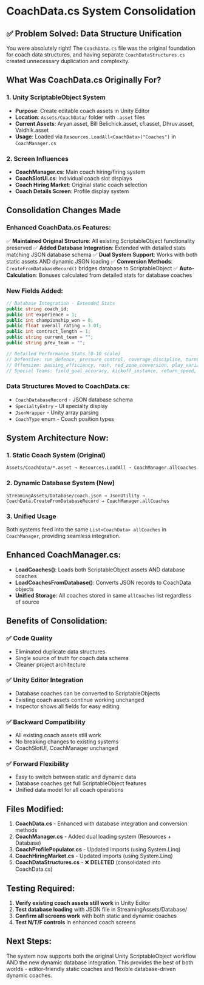 # CoachData.cs System Consolidation

## ✅ **Problem Solved: Data Structure Unification**

You were absolutely right! The `CoachData.cs` file was the original foundation for coach data structures, and having separate `CoachDataStructures.cs` created unnecessary duplication and complexity.

## **What Was CoachData.cs Originally For?**

### **1. Unity ScriptableObject System**
- **Purpose**: Create editable coach assets in Unity Editor
- **Location**: `Assets/CoachData/` folder with `.asset` files
- **Current Assets**: Aryan.asset, Bill Belichick.asset, c1.asset, Dhruv.asset, Vaidhik.asset
- **Usage**: Loaded via `Resources.LoadAll<CoachData>("Coaches")` in `CoachManager.cs`

### **2. Screen Influences**
- **CoachManager.cs**: Main coach hiring/firing system
- **CoachSlotUI.cs**: Individual coach slot displays
- **Coach Hiring Market**: Original static coach selection
- **Coach Details Screen**: Profile display system

## **Consolidation Changes Made**

### **Enhanced CoachData.cs Features:**
✅ **Maintained Original Structure**: All existing ScriptableObject functionality preserved
✅ **Added Database Integration**: Extended with detailed stats matching JSON database schema
✅ **Dual System Support**: Works with both static assets AND dynamic JSON loading
✅ **Conversion Methods**: `CreateFromDatabaseRecord()` bridges database to ScriptableObject
✅ **Auto-Calculation**: Bonuses calculated from detailed stats for database coaches

### **New Fields Added:**
```csharp
// Database Integration - Extended Stats
public string coach_id;
public int experience = 1;
public int championship_won = 0;
public float overall_rating = 3.0f;
public int contract_length = 1;
public string current_team = "";
public string prev_team = "";

// Detailed Performance Stats (0-10 scale)
// Defensive: run_defence, pressure_control, coverage_discipline, turnover
// Offensive: passing_efficiency, rush, red_zone_conversion, play_variation  
// Special Teams: field_goal_accuracy, kickoff_instance, return_speed, return_coverage
```

### **Data Structures Moved to CoachData.cs:**
- `CoachDatabaseRecord` - JSON database schema
- `SpecialtyEntry` - UI specialty display
- `JsonWrapper` - Unity array parsing
- `CoachType` enum - Coach position types

## **System Architecture Now:**

### **1. Static Coach System (Original)**
```
Assets/CoachData/*.asset → Resources.LoadAll → CoachManager.allCoaches
```

### **2. Dynamic Database System (New)**
```
StreamingAssets/Database/coach.json → JsonUtility → CoachData.CreateFromDatabaseRecord → CoachManager.allCoaches
```

### **3. Unified Usage**
Both systems feed into the same `List<CoachData> allCoaches` in `CoachManager`, providing seamless integration.

## **Enhanced CoachManager.cs:**
- **LoadCoaches()**: Loads both ScriptableObject assets AND database coaches
- **LoadCoachesFromDatabase()**: Converts JSON records to CoachData objects
- **Unified Storage**: All coaches stored in same `allCoaches` list regardless of source

## **Benefits of Consolidation:**

### **✅ Code Quality**
- Eliminated duplicate data structures
- Single source of truth for coach data schema
- Cleaner project architecture

### **✅ Unity Editor Integration**
- Database coaches can be converted to ScriptableObjects
- Existing coach assets continue working unchanged
- Inspector shows all fields for easy editing

### **✅ Backward Compatibility**
- All existing coach assets still work
- No breaking changes to existing systems
- CoachSlotUI, CoachManager unchanged

### **✅ Forward Flexibility**
- Easy to switch between static and dynamic data
- Database coaches get full ScriptableObject features
- Unified data model for all coach operations

## **Files Modified:**
1. **CoachData.cs** - Enhanced with database integration and conversion methods
2. **CoachManager.cs** - Added dual loading system (Resources + Database)
3. **CoachProfilePopulator.cs** - Updated imports (using System.Linq)
4. **CoachHiringMarket.cs** - Updated imports (using System.Linq)
5. **CoachDataStructures.cs** - ❌ **DELETED** (consolidated into CoachData.cs)

## **Testing Required:**
1. **Verify existing coach assets still work** in Unity Editor
2. **Test database loading** with JSON file in StreamingAssets/Database/
3. **Confirm all screens work** with both static and dynamic coaches
4. **Test N/T/F controls** in enhanced coach screens

## **Next Steps:**
The system now supports both the original Unity ScriptableObject workflow AND the new dynamic database integration. This provides the best of both worlds - editor-friendly static coaches and flexible database-driven dynamic coaches.
